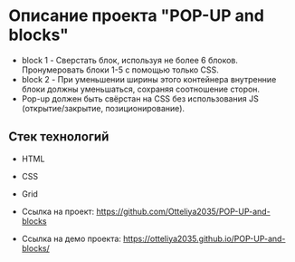 # Описание проекта "POP-UP and blocks"


- block 1 - Сверстать блок, используя не более 6 блоков. Пронумеровать блоки 1-5 с помощью только CSS.
- block 2 - При уменьшении ширины этого контейнера внутренние блоки должны уменьшаться, сохраняя соотношение сторон.
- Pop-up должен быть свёрстан на CSS без использования JS (открытие/закрытие, позиционирование).


## Стек технологий

- HTML
- CSS
- Grid


 - Ссылка на проект: https://github.com/Otteliya2035/POP-UP-and-blocks
 - Ссылка на демо проекта: https://otteliya2035.github.io/POP-UP-and-blocks/